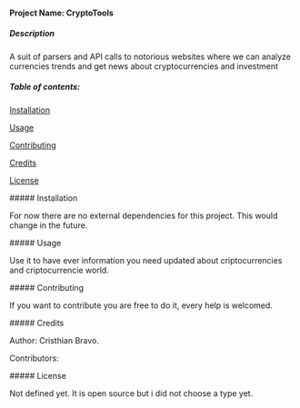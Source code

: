 #### Project Name: CryptoTools


##### Description

A suit of parsers and API calls to notorious websites where we can analyze currencies trends and get news about cryptocurrencies and investment

##### Table of contents:

[Installation](#installation)

[Usage](#usage)

[Contributing](#contributing)

[Credits](#credits)

[License](#license)

<a name="installation"/>
##### Installation

For now there are no external dependencies for this project. This would change in the future.

<a name="usage"/>
##### Usage

Use it to have ever information you need updated about criptocurrencies and criptocurrencie world.

<a name="contributing"/>
##### Contributing

If you want to contribute you are free to do it, every help is welcomed.

<a name="credits"/>
##### Credits

Author: Cristhian Bravo.

Contributors:


<a name="license"/>
##### License

Not defined yet. It is open source but i did not choose a type yet.
